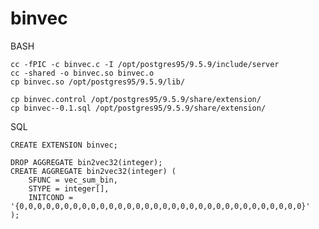# binvec

BASH

    cc -fPIC -c binvec.c -I /opt/postgres95/9.5.9/include/server
    cc -shared -o binvec.so binvec.o
    cp binvec.so /opt/postgres95/9.5.9/lib/
    
    cp binvec.control /opt/postgres95/9.5.9/share/extension/
    cp binvec--0.1.sql /opt/postgres95/9.5.9/share/extension/

SQL

    CREATE EXTENSION binvec;

    DROP AGGREGATE bin2vec32(integer);
    CREATE AGGREGATE bin2vec32(integer) (
        SFUNC = vec_sum_bin,
        STYPE = integer[],
        INITCOND = '{0,0,0,0,0,0,0,0,0,0,0,0,0,0,0,0,0,0,0,0,0,0,0,0,0,0,0,0,0,0,0,0}'
    );
